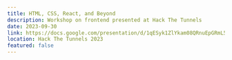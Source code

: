 ```yaml
---
title: HTML, CSS, React, and Beyond
description: Workshop on frontend presented at Hack The Tunnels
date: 2023-09-30
link: https://docs.google.com/presentation/d/1qESyk1ZlYkam08QRnuEpGRmL55TbSzaEv2EvwiGjXjE/edit?usp=sharing
location: Hack The Tunnels 2023
featured: false
---
```

